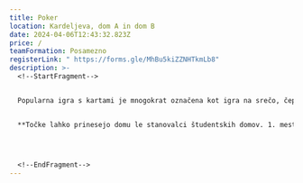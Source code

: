 ```yaml
---
title: Poker
location: Kardeljeva, dom A in dom B
date: 2024-04-06T12:43:32.823Z
price: /
teamFormation: Posamezno
registerLink: " https://forms.gle/MhBu5kiZZNHTkmLb8"
description: >-
  <!--StartFragment-->


  Popularna igra s kartami je mnogokrat označena kot igra na srečo, čeprav se vedno znova izkaže, da je za pridobitev velikega števila igralnih žetonov in posledično zmage potrebno veliko znanja ter koncentracije. V sklopu Majskih iger se bo igralo klasični (Texas Hold'em) turnirski poker, pri čemer na začetku vsak igralec dobi igralne žetone v skupni vrednosti 1000, stave pa se večajo na 45 minut. Igra se z osnovnim kompletom kart (52). Karte so med igro skrite (razen če so stave izenačene v all-in) in se pokažejo šele ob zaključku igre. Igralci glede na svoje karte višajo stave ali pa odstopijo iz igre (in pustijo vložek na mizi). Dobitek pobere edini preostali igralec ali pa tisti z najvišjo kombinacijo kart. Zmaga igralec, ki pobere vse žetone od ostalih tekmovalcev. Igra je namenjena vsem študentom.


  **Točke lahko prinesejo domu le stanovalci študentskih domov. 1. mesto prinese 8 točk, 2. mesto 6 točk in 3. mesto 4 točke.**




  <!--EndFragment-->
---
```

